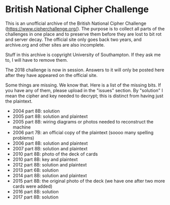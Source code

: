 # British National Cipher Challenge

This is an unofficial archive of the British National Cipher Challenge
(https://www.cipherchallenge.org/). The purpose is to collect all parts
of the challenges in one place and to preserve them before they are lost
to bit rot and server decay. The official site only goes back two years, and
archive.org and other sites are also incomplete.

Stuff in this archive is copyright University of Southampton. If they ask
me to, I will have to remove them.

The 2018 challenge is now in session. Answers to it will only be posted
here after they have appeared on the official site.

Some things are missing. We know that. Here is a list of the missing bits.
If you have any of them, please upload in the "issues" section. By "solution"
I mean the cipher and key needed to decrypt; this is distinct from having
just the plaintext.

- 2004 part 8B: solution
- 2005 part 8B: solution and plaintext
- 2005 part 8B: wiring diagrams or photos needed to reconstruct the machine
- 2006 part 7B: an official copy of the plaintext (soooo many spelling problems)
- 2006 part 8B: solution and plaintext
- 2007 part 8B: solution and plaintext
- 2010 part 8B: photo of the deck of cards
- 2010 part 8B: key and plaintext
- 2012 part 8B: solution and plaintext
- 2013 part 6B: solution
- 2014 part 8B: solution and plaintext
- 2015 part 8B: the original photo of the deck (we have one after two more cards were added)
- 2016 part 8B: solution
- 2017 part 8B: solution
